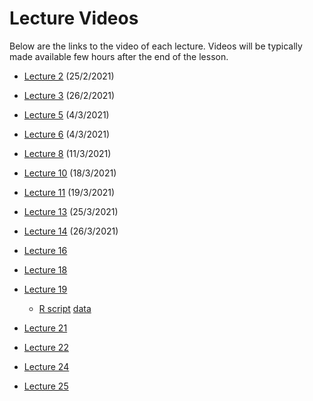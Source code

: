 # Lecture Videos

Below are the links to the video of each lecture. Videos will be typically made available few hours after the end of the lesson.

- [Lecture 2](https://unipiit.sharepoint.com/sites/a__td_47260/Shared%20Documents/General/Lecture%20Videos/Lecture02_02252021.mp4) (25/2/2021)

- [Lecture 3](https://unipiit.sharepoint.com/sites/a__td_47260/Shared%20Documents/General/Lecture%20Videos/Lecture3_02262021.mp4) (26/2/2021)

- [Lecture 5](https://unipiit.sharepoint.com/sites/a__td_47260/Shared%20Documents/General/Lecture%20Videos/Lecture05_03042021.mp4) (4/3/2021)

- [Lecture 6](https://unipiit.sharepoint.com/sites/a__td_47260/Shared%20Documents/General/Lecture%20Videos/Lecture06_03052021.mp4) (4/3/2021)

- [Lecture 8](https://unipiit.sharepoint.com/sites/a__td_47260/Shared%20Documents/General/Lecture%20Videos/Lecture08_03112021.mp4) (11/3/2021)

- [Lecture 10](https://unipiit.sharepoint.com/sites/a__td_47260/Shared%20Documents/General/Lecture%20Videos/Lecture10_18032021.mp4) (18/3/2021)

- [Lecture 11](https://unipiit.sharepoint.com/sites/a__td_47260/Shared%20Documents/General/Lecture%20Videos/Lecture11_03192021.mp4) (19/3/2021)


- [Lecture 13](https://unipiit.sharepoint.com/sites/a__td_47260/Shared%20Documents/General/Lecture%20Videos/Lecture13-25032021.mp4) (25/3/2021)

- [Lecture 14](https://unipiit.sharepoint.com/sites/a__td_47260/Shared%20Documents/General/Lecture%20Videos/Lecture14-26032021.mp4) (26/3/2021)

- [Lecture 16](https://unipiit.sharepoint.com/sites/a__td_47260/Shared%20Documents/General/Lecture%20Videos/Lecture16-01042021.mp4)

- [Lecture 18](https://unipiit.sharepoint.com/sites/a__td_47260/Shared%20Documents/General/Lecture%20Videos/Lecture18-04152021.mp4)

- [Lecture 19](https://unipiit.sharepoint.com/sites/a__td_47260/Shared%20Documents/General/Lecture%20Videos/Lecture19-16042021.mp4)

  - [R script](https://unipiit.sharepoint.com/sites/a__td_47260/Shared%20Documents/General/Notes/dipendenti.R) [data]()

- [Lecture 21](https://unipiit.sharepoint.com/sites/a__td_47260/Shared%20Documents/General/Lecture%20Videos/Lecture21-22042021.mp)

- [Lecture 22](https://unipiit.sharepoint.com/sites/a__td_47260/Shared%20Documents/General/Lecture%20Videos/Lecture22-23042021.mp4)

- [Lecture 24](https://unipiit.sharepoint.com/sites/a__td_47260/Shared%20Documents/General/Lecture%20Videos/Lecture24-29042021.mp4)

- [Lecture 25](https://unipiit.sharepoint.com/sites/a__td_47260/Shared%20Documents/General/Lecture%20Videos/Lecture25-30042021.mp4)
